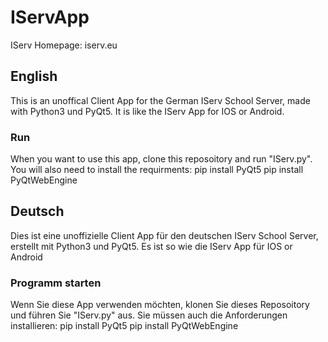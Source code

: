 # IServApp
IServ Homepage: iserv.eu

## English
This is an unoffical Client App for the German IServ School Server,
made with Python3 und PyQt5. It is like the IServ App for IOS or Android.

### Run
When you want to use this app, clone this reposoitory and run "IServ.py".
You will also need to install the requirments:
    pip install PyQt5
    pip install PyQtWebEngine

## Deutsch
Dies ist eine unoffizielle Client App für den deutschen IServ School Server,
erstellt mit Python3 und PyQt5. Es ist so wie die IServ App für IOS or Android

### Programm starten
Wenn Sie diese App verwenden möchten, klonen Sie dieses Reposoitory und führen Sie "IServ.py" aus. 
Sie müssen auch die Anforderungen installieren:
    pip install PyQt5
    pip install PyQtWebEngine
